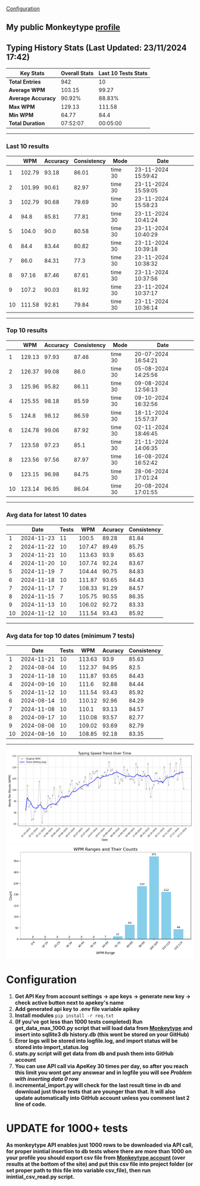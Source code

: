 
[Configuration](#configuration)
## My public Monkeytype [profile](https://monkeytype.com/profile/zp14)


        
## Typing History Stats (Last Updated: 23/11/2024 17:42)

| **Key Stats**               | **Overall Stats**       | **Last 10 Tests Stats**  |
|--------------------------|-------------------------|--------------------------|
| **Total Entries**        | 942           | 10                       |
| **Average WPM**          | 103.15           | 99.27    |
| **Average Accuracy**     | 90.92%          | 88.83%   |
| **Max WPM**              | 129.13               | 111.58        |
| **Min WPM**              | 64.77               | 84.4                        |
| **Total Duration**       | 07:52:07        | 00:05:00                        |


---

### Last 10 results

| | WPM | Accuracy | Consistency | Mode | Date |
| --- | --- | -------- | ----------- | ---- | --------- |
| 1 | 102.79 | 93.18 | 86.01 | time 30 | 23-11-2024 15:59:42 |
| 2 | 101.99 | 90.61 | 82.97 | time 30 | 23-11-2024 15:59:05 |
| 3 | 102.79 | 90.68 | 79.69 | time 30 | 23-11-2024 15:58:23 |
| 4 | 94.8 | 85.81 | 77.81 | time 30 | 23-11-2024 10:41:24 |
| 5 | 104.0 | 90.0 | 80.58 | time 30 | 23-11-2024 10:40:29 |
| 6 | 84.4 | 83.44 | 80.82 | time 30 | 23-11-2024 10:39:18 |
| 7 | 86.0 | 84.31 | 77.3 | time 30 | 23-11-2024 10:38:32 |
| 8 | 97.16 | 87.46 | 87.61 | time 30 | 23-11-2024 10:37:56 |
| 9 | 107.2 | 90.03 | 81.92 | time 30 | 23-11-2024 10:37:17 |
| 10 | 111.58 | 92.81 | 79.84 | time 30 | 23-11-2024 10:36:14 |


 --- 

### Top 10 results

| | WPM | Accuracy | Consistency | Mode | Date |
| --- | --- | -------- | ----------- | ---- | --------- |
| 1 | 129.13 | 97.93 | 87.46 | time 30 | 20-07-2024 16:54:21 |
| 2 | 126.37 | 99.08 | 86.0 | time 30 | 05-08-2024 14:25:56 |
| 3 | 125.96 | 95.82 | 86.11 | time 30 | 09-08-2024 12:56:13 |
| 4 | 125.55 | 98.18 | 85.59 | time 30 | 09-10-2024 16:32:56 |
| 5 | 124.8 | 98.12 | 86.59 | time 30 | 18-11-2024 15:57:37 |
| 6 | 124.78 | 99.06 | 87.92 | time 30 | 02-11-2024 18:46:45 |
| 7 | 123.58 | 97.23 | 85.1 | time 30 | 21-11-2024 14:06:35 |
| 8 | 123.56 | 97.56 | 87.97 | time 30 | 16-08-2024 16:52:42 |
| 9 | 123.15 | 96.98 | 84.75 | time 30 | 28-06-2024 17:01:24 |
| 10 | 123.14 | 96.95 | 86.04 | time 30 | 20-08-2024 17:01:55 |


 --- 

### Avg data for latest 10 dates

| | Date | Tests | WPM | Acuracy | Consistency |
| --- | --- | -------- | ----------- | ---- | --------- |
| 1 | 2024-11-23 | 11 | 100.5 | 89.28 | 81.84 |
| 2 | 2024-11-22 | 10 | 107.47 | 89.49 | 85.75 |
| 3 | 2024-11-21 | 10 | 113.63 | 93.9 | 85.63 |
| 4 | 2024-11-20 | 10 | 107.74 | 92.24 | 83.67 |
| 5 | 2024-11-19 | 7 | 104.44 | 90.75 | 84.83 |
| 6 | 2024-11-18 | 10 | 111.87 | 93.65 | 84.43 |
| 7 | 2024-11-17 | 7 | 108.33 | 91.29 | 84.57 |
| 8 | 2024-11-15 | 7 | 105.75 | 90.55 | 86.35 |
| 9 | 2024-11-13 | 10 | 106.02 | 92.72 | 83.33 |
| 10 | 2024-11-12 | 10 | 111.54 | 93.43 | 85.92 |


 --- 

### Avg data for top 10 dates (minimum 7 tests)

| | Date | Tests | WPM | Acuracy | Consistency |
| --- | --- | -------- | ----------- | ---- | --------- |
| 1 | 2024-11-21 | 10 | 113.63 | 93.9 | 85.63 |
| 2 | 2024-08-04 | 10 | 112.37 | 94.95 | 82.5 |
| 3 | 2024-11-18 | 10 | 111.87 | 93.65 | 84.43 |
| 4 | 2024-09-16 | 10 | 111.6 | 92.88 | 84.44 |
| 5 | 2024-11-12 | 10 | 111.54 | 93.43 | 85.92 |
| 6 | 2024-08-14 | 10 | 110.12 | 92.96 | 84.29 |
| 7 | 2024-11-08 | 10 | 110.1 | 93.13 | 84.57 |
| 8 | 2024-09-17 | 10 | 110.08 | 93.57 | 82.77 |
| 9 | 2024-08-06 | 10 | 109.02 | 93.69 | 82.79 |
| 10 | 2024-08-16 | 10 | 108.85 | 92.18 | 83.35 |


 --- 


        
![speed trend](typing_speed_trend.png)
![counted chart](count_tests.png)
# Configuration

1. **Get API Key from account settings -> ape keys -> generate new key -> check active button next to apekey's name**
2. **Add generated api key to .env file variable apikey**
3. **Install modules** `pip install -r req.txt`
3. **(If you've got less than 1000 tests completed) Run get_data_max_1000.py script that will load data from [Monkeytype](https://monkeytype.com/) and insert into sqllite3 db history.db (this wont be stored on your GitHub)**
4. **Error logs will be stored into logfile.log, and import status will be stored into import_status.log**
5. **stats.py script will get data from db and push them into GitHub account**
6. **You can use API call via ApeKey 30 times per day, so after you reach this limit you wont get any answear and in logfile you will see *Problem with inserting data 0* row**
7. **incremental_import.py will check for the last result time in db and download just those tests that are younger than that. It will also update automatically into GitHub account unless you comment last 2 line of code.**

# UPDATE for 1000+ tests
    
**As monkeytype API enables just 1000 rows to be downloaded via API call, for proper inintial insertion to db tests where there are more than 1000 on your profile
you should export csv file from [Monkeytype account](https://monkeytype.com/account) (over results at the bottom of the site)
and put this csv file into project folder (or set proper path to this file into variable csv_file), then run inintial_csv_read.py script.**
    